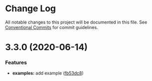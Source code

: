 # Change Log

All notable changes to this project will be documented in this file.
See [Conventional Commits](https://conventionalcommits.org) for commit guidelines.

# 3.3.0 (2020-06-14)


### Features

* **examples:** add example ([fb53dc8](https://github.com/azu/githon/commit/fb53dc894c5f4ab1ec5b8a29ae98b73b2d663285))
